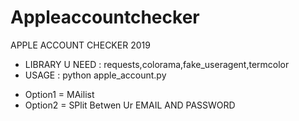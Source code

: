 # Appleaccountchecker
APPLE ACCOUNT CHECKER 2019
* LIBRARY U NEED : requests,colorama,fake_useragent,termcolor
* USAGE : python apple_account.py
- Option1 = MAilist 
- Option2 = SPlit Betwen Ur EMAIL AND PASSWORD
